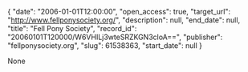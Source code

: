 {
  "date": "2006-01-01T12:00:00", 
  "open_access": true, 
  "target_url": "http://www.fellponysociety.org/", 
  "description": null, 
  "end_date": null, 
  "title": "Fell Pony Society", 
  "record_id": "20060101T120000/W6VHILj3wteSRZKGN3cloA==", 
  "publisher": "fellponysociety.org", 
  "slug": 61538363, 
  "start_date": null
}

None